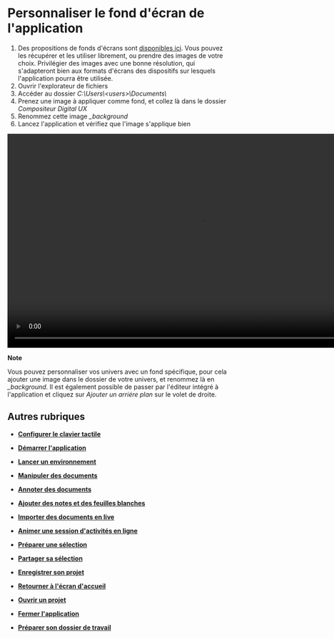 # Personnaliser le fond d'écran de l'application

1. Des propositions de fonds d'écrans sont [disponibles ici](./media/backgrounds.zip). Vous pouvez les récupérer et les utiliser librement, ou prendre des images de votre choix. Privilégier des images avec une bonne résolution, qui s'adapteront bien aux formats d'écrans des dispositifs sur lesquels l'application pourra être utilisée. 
2. Ouvrir l'explorateur de fichiers
3. Accéder au dossier *C:\Users\\\<users>\Documents\\*
4. Prenez une image à appliquer comme fond, et collez là dans le dossier *Compositeur Digital UX*
5. Renommez cette image *_background*
6. Lancez l'application et vérifiez que l'image s'applique bien


<video controls muted loop autoplay width="864" height="480">
	<source src="./media/add-global-background.mp4" type="video/mp4">
</video>

**Note**

Vous pouvez personnaliser vos univers avec un fond spécifique, pour cela ajouter une image dans le dossier de votre univers, et renommez là en *_background*.
Il est également possible de passer par l'éditeur intégré à l'application et cliquez sur *Ajouter un arriére plan* sur le volet de droite.


## Autres rubriques
* [**Configurer le clavier tactile**](./clavier-tactile.md)
* [**Démarrer l'application**](./start-app.md)
* [**Lancer un environnement**](./new-universe.md)
* [**Manipuler des documents**](./manipulate-doc.md)
* [**Annoter des documents**](./annotate.md)
* [**Ajouter des notes et des feuilles blanches**](./add-notes.md)
* [**Importer des documents en live**](./import-docs.md)
* [**Animer une session d'activités en ligne**](./companion.md)
* [**Préparer une sélection**](./prepare-selection.md)
* [**Partager sa sélection**](./share-selection.md)
* [**Enregistrer son projet**](./save-project.md)
* [**Retourner à l'écran d'accueil**](./back-home.md)
* [**Ouvrir un projet**](./open-project.md)
* [**Fermer l'application**](./close-app.md)

* [**Préparer son dossier de travail**](./prepare-content.md)
